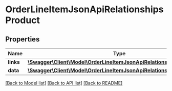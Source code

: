 # OrderLineItemJsonApiRelationshipsProduct

## Properties
Name | Type | Description | Notes
------------ | ------------- | ------------- | -------------
**links** | [**\Swagger\Client\Model\OrderLineItemJsonApiRelationshipsProductLinks**](OrderLineItemJsonApiRelationshipsProductLinks.md) |  | [optional] 
**data** | [**\Swagger\Client\Model\OrderLineItemJsonApiRelationshipsProductData**](OrderLineItemJsonApiRelationshipsProductData.md) |  | [optional] 

[[Back to Model list]](../../README.md#documentation-for-models) [[Back to API list]](../../README.md#documentation-for-api-endpoints) [[Back to README]](../../README.md)

